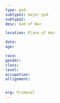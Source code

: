 ```yaml
---
type: god
subtype1: major god
subtype2:
desc: God of War

location: Plane of War

date:
age:

race:
gender:
class:
level:
occupation:
allignment:


org: Primeval
---
```

